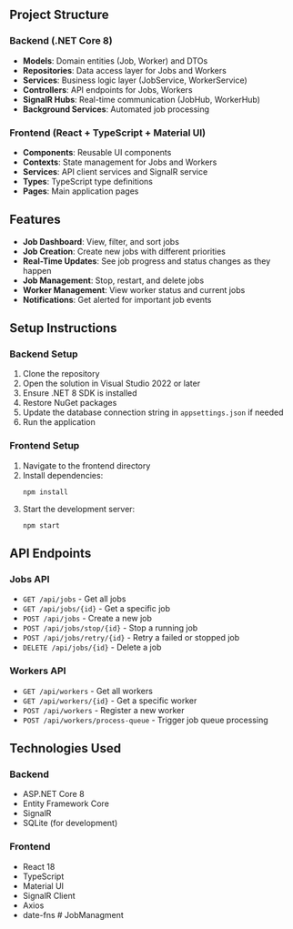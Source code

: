 ## Project Structure

### Backend (.NET Core 8)

- **Models**: Domain entities (Job, Worker) and DTOs 
- **Repositories**: Data access layer for Jobs and Workers
- **Services**: Business logic layer (JobService, WorkerService)
- **Controllers**: API endpoints for Jobs, Workers
- **SignalR Hubs**: Real-time communication (JobHub, WorkerHub)
- **Background Services**: Automated job processing

### Frontend (React + TypeScript + Material UI)

- **Components**: Reusable UI components 
- **Contexts**: State management for Jobs and Workers 
- **Services**: API client services and SignalR service
- **Types**: TypeScript type definitions
- **Pages**: Main application pages

## Features

- **Job Dashboard**: View, filter, and sort jobs
- **Job Creation**: Create new jobs with different priorities
- **Real-Time Updates**: See job progress and status changes as they happen
- **Job Management**: Stop, restart, and delete jobs
- **Worker Management**: View worker status and current jobs
- **Notifications**: Get alerted for important job events

## Setup Instructions

### Backend Setup

1. Clone the repository
2. Open the solution in Visual Studio 2022 or later
3. Ensure .NET 8 SDK is installed
4. Restore NuGet packages
5. Update the database connection string in `appsettings.json` if needed
6. Run the application

### Frontend Setup

1. Navigate to the frontend directory
2. Install dependencies:
   ```
   npm install
   ```
3. Start the development server:
   ```
   npm start
   ```

## API Endpoints

### Jobs API

- `GET /api/jobs` - Get all jobs
- `GET /api/jobs/{id}` - Get a specific job
- `POST /api/jobs` - Create a new job
- `POST /api/jobs/stop/{id}` - Stop a running job
- `POST /api/jobs/retry/{id}` - Retry a failed or stopped job
- `DELETE /api/jobs/{id}` - Delete a job

### Workers API

- `GET /api/workers` - Get all workers
- `GET /api/workers/{id}` - Get a specific worker
- `POST /api/workers` - Register a new worker
- `POST /api/workers/process-queue` - Trigger job queue processing

## Technologies Used

### Backend
- ASP.NET Core 8
- Entity Framework Core
- SignalR
- SQLite (for development)

### Frontend
- React 18
- TypeScript
- Material UI
- SignalR Client
- Axios
- date-fns
#   J o b M a n a g m e n t  
 